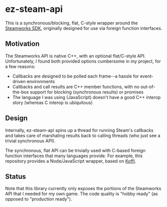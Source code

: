 # ez-steam-api
This is a synchronous/blocking, flat, C-style wrapper around the [Steamworks SDK](https://partner.steamgames.com/doc/sdk), originally designed for use via foreign function interfaces.

## Motivation
The Steamworks API is native C++, with an optional flat/C-style API. Unfortunately, I found both provided options cumbersome in my project, for a few reasons:

* Callbacks are designed to be polled each frame--a hassle for event-driven environments
* Callbacks and call results are C++ member functions, with no out-of-the-box support for blocking (synchronous results) or promises
* The language I was using (JavaScript) doesn't have a good C++ interop story (whereas C interop is ubiquitous)

## Design
Internally, ez-steam-api spins up a thread for running Steam's callbacks and takes care of marshaling results back to calling threads (who just see a trivial synchronous API).

The synchronous, flat API can be trivially used with C-based foreign function interfaces that many languages provide. For example, this repository provides a Node/JavaScript wrapper, based on [Koffi](https://koffi.dev/).

## Status
Note that this library currently only exposes the portions of the Steamworks API that I needed for my own game. The code quality is "hobby ready" (as opposed to "production ready").